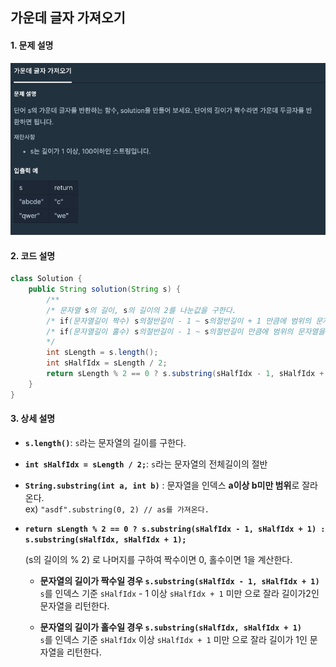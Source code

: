 ## 가운데 글자 가져오기

#### 1. 문제 설명
![](../../../img/taehyeon/가운데글자-문제.png)

#### 2. 코드 설명
```java
class Solution {
    public String solution(String s) {
        /**
        /* 문자열 s의 길이, s의 길이의 2를 나눈값을 구한다.
        /* if(문자열길이 짝수) s의절반길이 - 1 ~ s의절반길이 + 1 만큼에 범위의 문자열을 반환한다.
        /* if(문자열길이 홀수) s의절반길이 - 1 ~ s의절반길이 만큼에 범위의 문자열을 반환한다.
        */
        int sLength = s.length();
        int sHalfIdx = sLength / 2;
        return sLength % 2 == 0 ? s.substring(sHalfIdx - 1, sHalfIdx + 1) : s.substring(sHalfIdx, sHalfIdx + 1);
    }
}
```
#### 3. 상세 설명
- **`s.length()`**: `s`라는 문자열의 길이를 구한다.
- **`int sHalfIdx = sLength / 2;`**: `s`라는 문자열의 전체길이의 절반

- **`String.substring(int a, int b)`** : 문자열을 인덱스 **a이상 b미만 범위**로 잘라온다.  
ex) `"asdf".substring(0, 2) // as를 가져온다.`
- **`return sLength % 2 == 0 ? s.substring(sHalfIdx - 1, sHalfIdx + 1) : s.substring(sHalfIdx, sHalfIdx + 1);`**   
   
  (s의 길이의 % 2) 로 나머지를 구하여 짝수이면 0, 홀수이면 1을 계산한다. 
    
  - **문자열의 길이가 짝수일 경우  `s.substring(sHalfIdx - 1, sHalfIdx + 1)`**  
    `s`를 인덱스 기준 `sHalfIdx` - 1 이상 `sHalfIdx + 1` 미만 으로 잘라 길이가2인 문자열을 리턴한다.

  - **문자열의 길이가 홀수일 경우 `s.substring(sHalfIdx, sHalfIdx + 1)`**  
    `s`를 인덱스 기준 `sHalfIdx` 이상 `sHalfIdx + 1` 미만 으로 잘라 길이가 1인 문자열을 리턴한다.
    